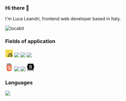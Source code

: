### Hi there 👋

I'm Luca Leandri, frontend web developer based in Italy.
<p align="left"> <img src="https://komarev.com/ghpvc/?username=locabit&label=Profile%20views&color=0e75b6&style=flat" alt="locabit" /> </p>

### Fields of application

<div>
<img width="5%" src="https://raw.githubusercontent.com/devicons/devicon/master/icons/javascript/javascript-original.svg">
<img width="5%" src="https://www.vectorlogo.zone/logos/typescriptlang/typescriptlang-icon.svg">
<img width="5%" src="https://www.vectorlogo.zone/logos/reactjs/reactjs-icon.svg">
<img width="5%" src="https://www.vectorlogo.zone/logos/git-scm/git-scm-icon.svg">
</div>
</br>
<div>
<img width="5%" src="https://raw.githubusercontent.com/devicons/devicon/master/icons/html5/html5-original-wordmark.svg">
<img width="5%" src="https://www.vectorlogo.zone/logos/w3_css/w3_css-official.svg">
<img width="5%" src="https://www.vectorlogo.zone/logos/tailwindcss/tailwindcss-icon.svg">
<img width="5%" src="https://raw.githubusercontent.com/devicons/devicon/master/icons/bootstrap/bootstrap-plain-wordmark.svg">
</div>

### Languages
<img src="https://github-readme-stats.vercel.app/api/top-langs?username=locabit"/>




<!--
**locabit/locabit** is a ✨ _special_ ✨ repository because its `README.md` (this file) appears on your GitHub profile.

Here are some ideas to get you started:

- 🔭 I’m currently working on ...
- 🌱 I’m currently learning ...
- 👯 I’m looking to collaborate on ...
- 🤔 I’m looking for help with ...
- 💬 Ask me about ...
- 📫 How to reach me: ...
- 😄 Pronouns: ...
- ⚡ Fun fact: ...
-->
